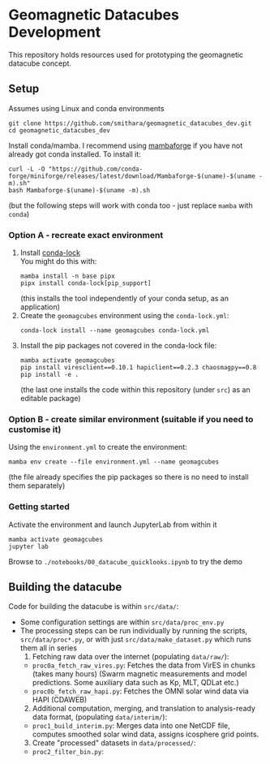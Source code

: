 # Geomagnetic Datacubes Development

This repository holds resources used for prototyping the geomagnetic datacube concept.

## Setup

Assumes using Linux and conda environments

```
git clone https://github.com/smithara/geomagnetic_datacubes_dev.git
cd geomagnetic_datacubes_dev
```

Install conda/mamba. I recommend using [mambaforge](https://github.com/conda-forge/miniforge#mambaforge) if you have not already got conda installed. To install it:
```
curl -L -O "https://github.com/conda-forge/miniforge/releases/latest/download/Mambaforge-$(uname)-$(uname -m).sh"
bash Mambaforge-$(uname)-$(uname -m).sh
```
(but the following steps will work with conda too - just replace `mamba` with `conda`)


### Option A - recreate exact environment

1. Install [conda-lock](https://conda-incubator.github.io/conda-lock/)  
    You might do this with:  
    ```
    mamba install -n base pipx
    pipx install conda-lock[pip_support]
    ```
    (this installs the tool independently of your conda setup, as an application)
2. Create the `geomagcubes` environment using the `conda-lock.yml`:
    ```
    conda-lock install --name geomagcubes conda-lock.yml
    ```
3. Install the pip packages not covered in the conda-lock file:
    ```
    mamba activate geomagcubes
    pip install viresclient==0.10.1 hapiclient==0.2.3 chaosmagpy==0.8
    pip install -e .
    ```
    (the last one installs the code within this repository (under `src`) as an editable package)


### Option B - create similar environment (suitable if you need to customise it)
   

Using the `environment.yml` to create the environment:
```
mamba env create --file environment.yml --name geomagcubes
```
(the file already specifies the pip packages so there is no need to install them separately)

### Getting started

Activate the environment and launch JupyterLab from within it
```
mamba activate geomagcubes
jupyter lab
```

Browse to `./notebooks/00_datacube_quicklooks.ipynb` to try the demo

## Building the datacube

Code for building the datacube is within `src/data/`:
- Some configuration settings are within `src/data/proc_env.py`
- The processing steps can be run individually by running the scripts, `src/data/proc*.py`, or with just `src/data/make_dataset.py` which runs them all in series
  1. Fetching raw data over the internet (populating `data/raw/`):
    - `proc0a_fetch_raw_vires.py`: Fetches the data from VirES in chunks (takes many hours)
      (Swarm magnetic measurements and model predictions. Some auxiliary data such as Kp, MLT, QDLat etc.)
    - `proc0b_fetch_raw_hapi.py`: Fetches the OMNI solar wind data via HAPI (CDAWEB)
  2. Additional computation, merging, and translation to analysis-ready data format, (populating `data/interim/`):
    - `proc1_build_interim.py`: Merges data into one NetCDF file, computes smoothed solar wind data, assigns icosphere grid points.
  3. Create "processed" datasets in `data/processed/`:
    - `proc2_filter_bin.py`:

<!-- ## To-do

- Check memory usage and how to adjust the file chunk sizes and dask settings appropriately
- Remake data pipeline with `snakemake`?
- Automate updating of RC index? (http://www.spacecenter.dk/files/magnetic-models/RC/) -->
